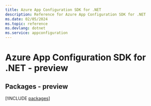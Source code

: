 ```yaml
---
title: Azure App Configuration SDK for .NET
description: Reference for Azure App Configuration SDK for .NET
ms.date: 02/05/2024
ms.topic: reference
ms.devlang: dotnet
ms.service: appconfiguration
---
```

# Azure App Configuration SDK for .NET - preview
## Packages - preview
[!INCLUDE [packages](app-configuration-index.md)]